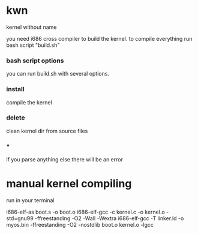 # kwn
kernel without name

you need i686 cross compiler to build the kernel. to compile everything run bash script "build.sh"

### bash script options ###

you can run build.sh with several options.

### install ###

compile the kernel

### delete ###

clean kernel dir from source files

### * ###

if you parse anything else there will be an error

# manual kernel compiling

run in your terminal

i686-elf-as boot.s -o boot.o
i686-elf-gcc -c kernel.c -o kernel.o -std=gnu99 -ffreestanding -O2 -Wall -Wextra
i686-elf-gcc -T linker.ld -o myos.bin -ffreestanding -O2 -nostdlib boot.o kernel.o -lgcc




